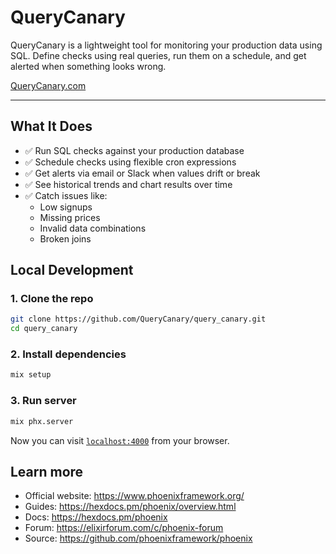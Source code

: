 # QueryCanary
QueryCanary is a lightweight tool for monitoring your production data using SQL. Define checks using real queries, run them on a schedule, and get alerted when something looks wrong.

[QueryCanary.com](https://querycanary.com/)

---

## What It Does

- ✅ Run SQL checks against your production database
- ✅ Schedule checks using flexible cron expressions
- ✅ Get alerts via email or Slack when values drift or break
- ✅ See historical trends and chart results over time
- ✅ Catch issues like:
  - Low signups
  - Missing prices
  - Invalid data combinations
  - Broken joins

## Local Development

### 1. Clone the repo
```bash
git clone https://github.com/QueryCanary/query_canary.git
cd query_canary
```

### 2. Install dependencies
```bash
mix setup
```

### 3. Run server
```bash
mix phx.server
```

Now you can visit [`localhost:4000`](http://localhost:4000) from your browser.

## Learn more

* Official website: https://www.phoenixframework.org/
* Guides: https://hexdocs.pm/phoenix/overview.html
* Docs: https://hexdocs.pm/phoenix
* Forum: https://elixirforum.com/c/phoenix-forum
* Source: https://github.com/phoenixframework/phoenix

